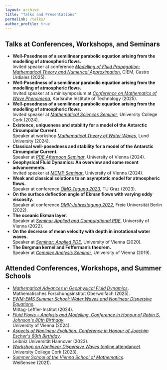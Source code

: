 ```yaml
---
layout: archive
title: "Talks and Presentations"
permalink: /talks/
author_profile: true
---
```


Talks at Conferences, Workshops, and Seminars
------
* <b>Well-Posedness of a semilinear parabolic equation arising from the modelling of atmospheric flows.</b><br />
Invited speaker at conference [<i>Modelling of Fluid Propagation: Mathematical Theory and Numerical Approximation</i>](https://www.ciem.unican.es/modelling-of-fluid-propagation-mathematical-theory-and-numerical-approximation/), CIEM, Castro Urdiales (2025).
* <b>Well-Posedness of a semilinear parabolic equation arising from the modelling of atmospheric flows.</b><br />
Invited speaker at a minisymposium at [<i>Conference on Mathematics of Wave Phenomena</i>](https://conference25.waves.kit.edu), Karlsruhe Institute of Technology (2025).
* <b>Well-posedness of a semilinear parabolic equation arising from the modelling of atmospheric flows.</b><br />
Invited speaker at [<i>Mathematical Sciences Seminar</i>](https://www.ucc.ie/en/matsci/events/pasteventsarchive/somsseminarseries2024-25/), University College Cork (2024).
* <b>Existence, uniqueness and stability for a model of the Antarctic Circumpolar Current.</b><br />
Speaker at workshop [<i>Mathematical Theory of Water Waves</i>](https://www.maths.lu.se/kalendarium/?L=2&evenemang=workshop-mathematical-theory-water-waves), Lund University (2024).
* <b>Classical well-posedness and stability for a model of the Antarctic Circumpolar Current.</b><br />
Speaker at [<i>PDE Afternoon Seminar</i>](https://sfb65.univie.ac.at/#!/public/events/pde_afternoon/), University of Vienna (2024).
* <b>Geophysical Fluid Dynamics: An overview and some recent advancements.</b><br />
Invited speaker at [<i>MCMP Seminar</i>](https://mcmp.univie.ac.at/events/), University of Vienna (2024).
* <b>Weak and classical solutions to an asymptotic model for atmospheric flows.</b><br />
Speaker at conference [<i>ÖMG Tagung 2023</i>](https://imsc.uni-graz.at/oemg-tagung-2023/index.html), TU Graz (2023).
* <b>On the surface deflection angle of Ekman flows with varying eddy viscosity.</b><br />
Speaker at conference [<i>DMV-Jahrestagung 2022</i>](https://www.mi.fu-berlin.de/dmv2022/Willkommen/index.html), Freie Universität Berlin (2022).
* <b>The oceanic Ekman layer.</b><br />
Speaker at [<i>Seminar Applied and Computational PDE</i>](https://ufind.univie.ac.at/en/course.html?lv=250090&semester=2021W), University of Vienna (2022).
* <b>On the decrease of mean velocity with depth in irrotational water waves.</b><br />
Speaker at [<i>Seminar: Applied PDE</i>](https://ufind.univie.ac.at/en/course.html?lv=442507&semester=2020S), University of Vienna (2020).
* <b>The Bergman kernel and Fefferman’s theorem.</b><br />
Speaker at [<i>Complex Analysis Seminar</i>](https://ufind.univie.ac.at/de/course.html?lv=250086&semester=2019S), University of Vienna (2019).

Attended Conferences, Workshops, and Summer Schools
------
* [<i>Mathematical Advances in Geophysical Fluid Dynamics</i>](https://publications.mfo.de/handle/mfo/4024).<br />
Mathematisches Forschungsinstitut Oberwolfach (2025).
* [<i>EWM-EMS Summer School: Water Waves and Nonlinear Dispersive Equations</i>](https://www.mittag-leffler.se/activities/ewm-ems-summer-school-water-waves-and-nonlinear-dispersive-equations/).<br />
Mittag-Leffler-Institut (2024).
* [<i>Fluid Flows – Analysis and Modelling. Conference in Honour of Robin S. Johnson's 80th Birthday</i>](https://mathematik.univie.ac.at/en/eventsnews/full-news-display/news/fluid-flows-analysis-and-modelling/?no_cache=1&cHash=0065dd325af8e328e1a0b8eafba92e2e).<br />
University of Vienna (2024).
* [<i>Aspects of Nonlinear Evolution. Conference in Honour of Joachim Escher's 60th Birthday</i>](https://www.maphy.uni-hannover.de/de/news-veranstaltungen/math-conf/escher60).<br />
Leibniz Universität Hannover (2023).
* [<i>Workshop on Nonlinear Dispersive Waves</i> (online attendance)](https://www.ucc.ie/en/sefs/news/2023/school-of-mathematical-sciences-hosts-research-workshop-on-nonlinear-dispersive-waves-.html).<br />
 University College Cork (2023).
* [<i>Summer School of the Vienna School of Mathematics</i>](https://www.vsmath.at/activities_benefits/summer-winter-schools/).<br />
Weißensee (2021).
